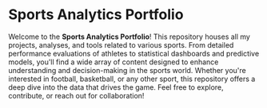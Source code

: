 # Sports Analytics Portfolio
Welcome to the **Sports Analytics Portfolio**! This repository houses all my projects, analyses, and tools related to various sports. From detailed performance evaluations of athletes to statistical dashboards and predictive models, you'll find a wide array of content designed to enhance understanding and decision-making in the sports world. Whether you're interested in football, basketball, or any other sport, this repository offers a deep dive into the data that drives the game. Feel free to explore, contribute, or reach out for collaboration!
